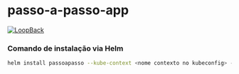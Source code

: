 # passo-a-passo-app

[![LoopBack](<https://github.com/strongloop/loopback-next/raw/master/docs/site/imgs/branding/Powered-by-LoopBack-Badge-(blue)-@2x.png>)](http://loopback.io/)

### Comando de instalação via Helm

```bash
helm install passoapasso --kube-context <nome contexto no kubeconfig> --create-namespace ./charts/passoapasso --set istio.gateway.host=<urlacesso.meudominio.com> --set deployment.container.variables.configMap.MONGO_HOST=mongodb.passoapasso.svc.cluster.local
```
